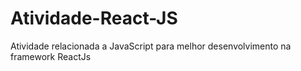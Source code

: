 # Atividade-React-JS
Atividade relacionada a JavaScript para melhor desenvolvimento na framework ReactJs
